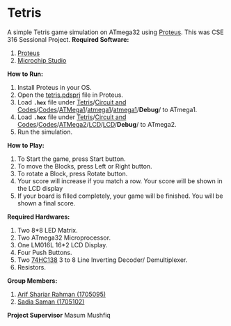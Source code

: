 # Tetris
A simple Tetris game simulation on ATmega32 using [Proteus](https://www.labcenter.com/). This was CSE 316 Sessional Project.
**Required Software:** 

 1. [Proteus](https://www.labcenter.com/)
 2. [Microchip Studio](https://www.microchip.com/en-us/development-tools-tools-and-software/microchip-studio-for-avr-and-sam-devices) 


**How to Run:**
1. Install Proteus in your OS.
2. Open the [tetris.pdsprj](https://github.com/ArifShariar/Tetris/blob/main/Circuit%20and%20Codes/tetris.pdsprj "tetris.pdsprj") file in Proteus.
3. Load **`.hex`** file under [Tetris](https://github.com/ArifShariar/Tetris)/[Circuit and Codes](https://github.com/ArifShariar/Tetris/tree/main/Circuit%20and%20Codes)/[Codes](https://github.com/ArifShariar/Tetris/tree/main/Circuit%20and%20Codes/Codes)/[ATMega1](https://github.com/ArifShariar/Tetris/tree/main/Circuit%20and%20Codes/Codes/ATMega1)/[atmega1](https://github.com/ArifShariar/Tetris/tree/main/Circuit%20and%20Codes/Codes/ATMega1/atmega1)/[atmega1](https://github.com/ArifShariar/Tetris/tree/main/Circuit%20and%20Codes/Codes/ATMega1/atmega1/atmega1)/**Debug**/ to ATmega1.
4. Load **`.hex`** file under [Tetris](https://github.com/ArifShariar/Tetris)/[Circuit and Codes](https://github.com/ArifShariar/Tetris/tree/main/Circuit%20and%20Codes)/[Codes](https://github.com/ArifShariar/Tetris/tree/main/Circuit%20and%20Codes/Codes)/[ATMega2](https://github.com/ArifShariar/Tetris/tree/main/Circuit%20and%20Codes/Codes/ATMega2)/[LCD](https://github.com/ArifShariar/Tetris/tree/main/Circuit%20and%20Codes/Codes/ATMega2/LCD)/[LCD](https://github.com/ArifShariar/Tetris/tree/main/Circuit%20and%20Codes/Codes/ATMega2/LCD/LCD)/**Debug**/ to ATmega2.
5. Run the simulation.

**How to Play:**

1. To Start the game, press Start button.
2. To move the Blocks, press Left or Right button.
3. To rotate a Block, press Rotate button.
4. Your score will increase if you match a row. Your score will be shown in the LCD display
5. If your board is filled completely, your game will be finished. You will be shown a final score.

**Required Hardwares:** 

1. Two 8*8 LED Matrix.
2. Two ATmega32 Microprocessor.
3. One LM016L 16*2 LCD Display.
4. Four Push Buttons.
5. Two [74HC138](https://www.nexperia.com/products/analog-logic-ics/i-o-expansion-logic/decoders-demultiplexers/series/74HC138-74HCT138.html) 3 to 8 Line Inverting Decoder/ Demultiplexer.
6. Resistors.

**Group Members:**

1. [Arif Shariar Rahman (1705095)](https://github.com/ArifShariar)
2. [Sadia Saman (1705102)](https://github.com/Sadia-Saman)

**Project Supervisor**
Masum Mushfiq